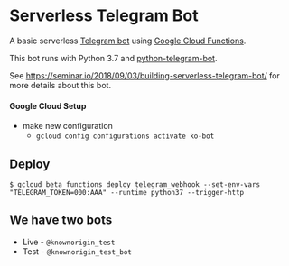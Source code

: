 # Serverless Telegram Bot

A basic serverless [Telegram bot](https://core.telegram.org/bots) using [Google Cloud Functions](https://cloud.google.com/functions/).

This bot runs with Python 3.7 and [python-telegram-bot](https://python-telegram-bot.org/).

See https://seminar.io/2018/09/03/building-serverless-telegram-bot/ for more details about this bot.


#### Google Cloud Setup

* make new configuration 
    * `gcloud config configurations activate ko-bot`

## Deploy

```
$ gcloud beta functions deploy telegram_webhook --set-env-vars "TELEGRAM_TOKEN=000:AAA" --runtime python37 --trigger-http
```

## We have two bots

* Live - `@knownorigin_test`
* Test - `@knownorigin_test_bot`
